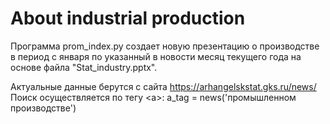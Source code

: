 # About industrial production
Программа prom_index.py создает новую презентацию о производстве в период
с января по указанный в новости месяц текущего года 
на основе файла "Stat_industry.pptx".

Актуальные данные берутся с сайта https://arhangelskstat.gks.ru/news/
Поиск осуществляется по тегу <а>:
a_tag = news('промышленном производстве')
